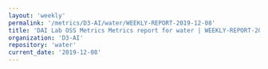 ```yaml
---
layout: 'weekly'
permalink: '/metrics/D3-AI/water/WEEKLY-REPORT-2019-12-08'
title: 'DAI Lab OSS Metrics Metrics report for water | WEEKLY-REPORT-2019-12-08'
organization: 'D3-AI'
repository: 'water'
current_date: '2019-12-08'
---
```

